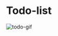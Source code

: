 # Todo-list
![todo-gif](https://user-images.githubusercontent.com/67607724/127923134-ee0f3f7d-a4be-4cf3-95b3-71b5a46218e4.gif)
